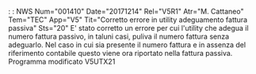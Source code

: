  :  : NWS Num="001410" Date="20171214" Rel="V5R1" Atr="M. Cattaneo" Tem="TEC" App="V5" Tit="Corretto errore in utility adeguamento fattura passiva" Sts="20"
E' stato corretto un errore per cui l'utility che adegua il numero fattura passivo, in taluni casi, puliva il numero fattura senza adeguarlo.
Nel caso in cui sia presente il numero fattura e in assenza del riferimento contabile questo viene
ora riportato nella fattura passiva.
Programma modificato
V5UTX21
